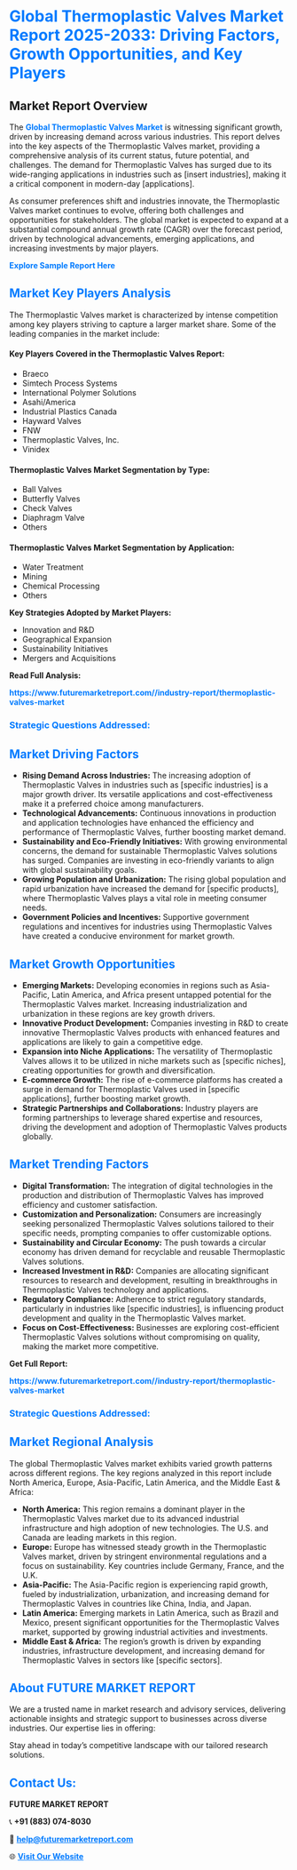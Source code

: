 <h1 style="color: #007BFF;">Global Thermoplastic Valves Market Report 2025-2033: Driving Factors, Growth Opportunities, and Key Players</h1>

<section id="overview">
<h2>Market Report Overview</h2>
<p>The <a href="https://www.futuremarketreport.com//industry-report/thermoplastic-valves-market" style="color: #007BFF; text-decoration: none;"><strong>Global Thermoplastic Valves Market</strong></a> is witnessing significant growth, driven by increasing demand across various industries. This report delves into the key aspects of the Thermoplastic Valves market, providing a comprehensive analysis of its current status, future potential, and challenges. The demand for Thermoplastic Valves has surged due to its wide-ranging applications in industries such as [insert industries], making it a critical component in modern-day [applications].</p>
<p>As consumer preferences shift and industries innovate, the Thermoplastic Valves market continues to evolve, offering both challenges and opportunities for stakeholders. The global market is expected to expand at a substantial compound annual growth rate (CAGR) over the forecast period, driven by technological advancements, emerging applications, and increasing investments by major players.</p>
</section>

<section id="overview">
<p><a href="https://www.futuremarketreport.com//request-sample/reportId=52376" style="color: #007BFF; text-decoration: none;"><strong>Explore Sample Report Here</strong></a></p>
</section>

<section id="key-players">
<h2 style="color: #007BFF;">Market Key Players Analysis</h2>
<p>The Thermoplastic Valves market is characterized by intense competition among key players striving to capture a larger market share. Some of the leading companies in the market include:</p>
<h4>Key Players Covered in the Thermoplastic Valves Report:</h4>
<ul><li>Braeco</li><li>Simtech Process Systems</li><li>International Polymer Solutions</li><li>Asahi/America</li><li>Industrial Plastics Canada</li><li>Hayward Valves</li><li>FNW</li><li>Thermoplastic Valves, Inc.</li><li>Vinidex</li></ul>
<h4>Thermoplastic Valves Market Segmentation by Type:</h4>
<ul><li>Ball Valves</li><li>Butterfly Valves</li><li>Check Valves</li><li>Diaphragm Valve</li><li>Others</li></ul>

<h4>Thermoplastic Valves Market Segmentation by Application:</h4>
<ul><li>Water Treatment</li><li>Mining</li><li>Chemical Processing</li><li>Others</li></ul>
<p><strong>Key Strategies Adopted by Market Players:</strong></p>
<ul>
<li>Innovation and R&D</li>
<li>Geographical Expansion</li>
<li>Sustainability Initiatives</li>
<li>Mergers and Acquisitions</li>
</ul>
</section>

<section>
<p><strong>Read Full Analysis: </strong></p><a href="https://www.futuremarketreport.com//industry-report/thermoplastic-valves-market" style="color: #007BFF; text-decoration: none;"><strong>https://www.futuremarketreport.com//industry-report/thermoplastic-valves-market</strong></a>
<h3 style="color: #007BFF;">Strategic Questions Addressed:</h3>
</section>

<section id="driving-factors">
<h2 style="color: #007BFF;">Market Driving Factors</h2>
<ul>
<li><strong>Rising Demand Across Industries:</strong> The increasing adoption of Thermoplastic Valves in industries such as [specific industries] is a major growth driver. Its versatile applications and cost-effectiveness make it a preferred choice among manufacturers.</li>
<li><strong>Technological Advancements:</strong> Continuous innovations in production and application technologies have enhanced the efficiency and performance of Thermoplastic Valves, further boosting market demand.</li>
<li><strong>Sustainability and Eco-Friendly Initiatives:</strong> With growing environmental concerns, the demand for sustainable Thermoplastic Valves solutions has surged. Companies are investing in eco-friendly variants to align with global sustainability goals.</li>
<li><strong>Growing Population and Urbanization:</strong> The rising global population and rapid urbanization have increased the demand for [specific products], where Thermoplastic Valves plays a vital role in meeting consumer needs.</li>
<li><strong>Government Policies and Incentives:</strong> Supportive government regulations and incentives for industries using Thermoplastic Valves have created a conducive environment for market growth.</li>
</ul>
</section>

<section id="growth-opportunities">
<h2 style="color: #007BFF;">Market Growth Opportunities</h2>
<ul>
<li><strong>Emerging Markets:</strong> Developing economies in regions such as Asia-Pacific, Latin America, and Africa present untapped potential for the Thermoplastic Valves market. Increasing industrialization and urbanization in these regions are key growth drivers.</li>
<li><strong>Innovative Product Development:</strong> Companies investing in R&D to create innovative Thermoplastic Valves products with enhanced features and applications are likely to gain a competitive edge.</li>
<li><strong>Expansion into Niche Applications:</strong> The versatility of Thermoplastic Valves allows it to be utilized in niche markets such as [specific niches], creating opportunities for growth and diversification.</li>
<li><strong>E-commerce Growth:</strong> The rise of e-commerce platforms has created a surge in demand for Thermoplastic Valves used in [specific applications], further boosting market growth.</li>
<li><strong>Strategic Partnerships and Collaborations:</strong> Industry players are forming partnerships to leverage shared expertise and resources, driving the development and adoption of Thermoplastic Valves products globally.</li>
</ul>
</section>

<section id="trending-factors">
<h2 style="color: #007BFF;">Market Trending Factors</h2>
<ul>
<li><strong>Digital Transformation:</strong> The integration of digital technologies in the production and distribution of Thermoplastic Valves has improved efficiency and customer satisfaction.</li>
<li><strong>Customization and Personalization:</strong> Consumers are increasingly seeking personalized Thermoplastic Valves solutions tailored to their specific needs, prompting companies to offer customizable options.</li>
<li><strong>Sustainability and Circular Economy:</strong> The push towards a circular economy has driven demand for recyclable and reusable Thermoplastic Valves solutions.</li>
<li><strong>Increased Investment in R&D:</strong> Companies are allocating significant resources to research and development, resulting in breakthroughs in Thermoplastic Valves technology and applications.</li>
<li><strong>Regulatory Compliance:</strong> Adherence to strict regulatory standards, particularly in industries like [specific industries], is influencing product development and quality in the Thermoplastic Valves market.</li>
<li><strong>Focus on Cost-Effectiveness:</strong> Businesses are exploring cost-efficient Thermoplastic Valves solutions without compromising on quality, making the market more competitive.</li>
</ul>
</section>

<section>
<p><strong>Get Full Report: </strong></p><a href="https://www.futuremarketreport.com//industry-report/thermoplastic-valves-market" style="color: #007BFF; text-decoration: none;"><strong>https://www.futuremarketreport.com//industry-report/thermoplastic-valves-market</strong></a>
<h3 style="color: #007BFF;">Strategic Questions Addressed:</h3>
</section>


<section id="regional-analysis">
<h2 style="color: #007BFF;">Market Regional Analysis</h2>
<p>The global Thermoplastic Valves market exhibits varied growth patterns across different regions. The key regions analyzed in this report include North America, Europe, Asia-Pacific, Latin America, and the Middle East & Africa:</p>
<ul>
<li><strong>North America:</strong> This region remains a dominant player in the Thermoplastic Valves market due to its advanced industrial infrastructure and high adoption of new technologies. The U.S. and Canada are leading markets in this region.</li>
<li><strong>Europe:</strong> Europe has witnessed steady growth in the Thermoplastic Valves market, driven by stringent environmental regulations and a focus on sustainability. Key countries include Germany, France, and the U.K.</li>
<li><strong>Asia-Pacific:</strong> The Asia-Pacific region is experiencing rapid growth, fueled by industrialization, urbanization, and increasing demand for Thermoplastic Valves in countries like China, India, and Japan.</li>
<li><strong>Latin America:</strong> Emerging markets in Latin America, such as Brazil and Mexico, present significant opportunities for the Thermoplastic Valves market, supported by growing industrial activities and investments.</li>
<li><strong>Middle East & Africa:</strong> The region’s growth is driven by expanding industries, infrastructure development, and increasing demand for Thermoplastic Valves in sectors like [specific sectors].</li>
</ul>
</section>

<footer>
<h2 style="color: #007BFF;">About FUTURE MARKET REPORT</h2>
<p>We are a trusted name in market research and advisory services, delivering actionable insights and strategic support to businesses across diverse industries. Our expertise lies in offering:</p>

<p>Stay ahead in today’s competitive landscape with our tailored research solutions.</p>

<h2 style="color: #007BFF;">Contact Us:</h2>
<p><strong>FUTURE MARKET REPORT</strong></p>
<p>📞 <strong>+91 (883) 074-8030</strong></p>
<p>📧 <strong><a href="mailto:help@futuremarketreport.com" style="color: #007BFF;">help@futuremarketreport.com</a></strong></p>
<p>🌐 <strong><a href="https://www.futuremarketreport.com/" style="color: #007BFF;">Visit Our Website</a></strong></p>
</footer>